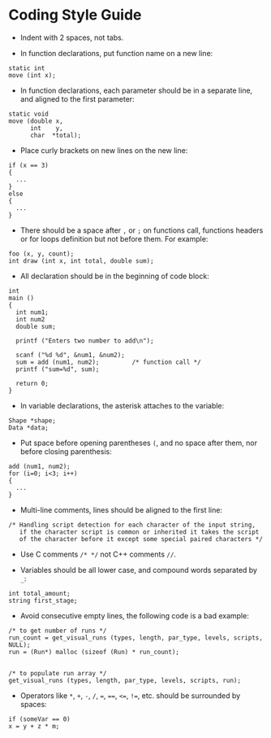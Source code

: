 Coding Style Guide
==================

* Indent with 2 spaces, not tabs.

* In function declarations, put function name on a new line:
````
static int
move (int x);
````

* In function declarations, each parameter should be in a separate line, and
  aligned to the first parameter:
````
static void
move (double x,
      int    y,
      char  *total);
````

* Place curly brackets on new lines on the new line:
````
if (x == 3)
{
  ...
}
else
{
  ...
}
````

* There should be a space after `,` or `;` on functions call, functions headers
  or for loops definition but not before them. For example:
````
foo (x, y, count);
int draw (int x, int total, double sum);
````

* All declaration should be in the beginning of code block:
````
int
main ()
{
  int num1;
  int num2
  double sum;

  printf ("Enters two number to add\n");

  scanf ("%d %d", &num1, &num2);
  sum = add (num1, num2);         /* function call */
  printf ("sum=%d", sum);

  return 0;
}
````

* In variable declarations, the asterisk attaches to the variable:
````
Shape *shape;
Data *data;
````

* Put space before opening parentheses `(`, and no space after them, nor before
  closing parenthesis:
````
add (num1, num2);
for (i=0; i<3; i++)
{
  ...
}
````

* Multi-line comments, lines should be aligned to the first line:
````
/* Handling script detection for each character of the input string,
   if the character script is common or inherited it takes the script
   of the character before it except some special paired characters */
````

* Use C comments `/* */` not C++ comments `//`.

* Variables should be all lower case, and compound words separated by `_`:
````
int total_amount;
string first_stage;
````

* Avoid consecutive empty lines, the following code is a bad example:
````
/* to get number of runs */
run_count = get_visual_runs (types, length, par_type, levels, scripts, NULL);
run = (Run*) malloc (sizeof (Run) * run_count);


/* to populate run array */
get_visual_runs (types, length, par_type, levels, scripts, run);
````

* Operators like `*`, `+`, `-`, `/`, `=`, `==`, `<=`, `!=`, etc. should be
  surrounded by spaces:
````
if (someVar == 0)
x = y + z * m;
````
